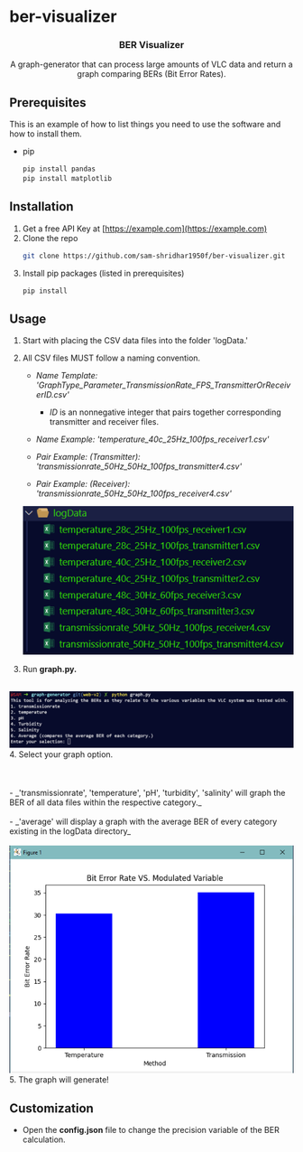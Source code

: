 # ber-visualizer




  <h3 align="center">BER Visualizer</h3>

  <p align="center">
    A graph-generator that can process large amounts of VLC data and return a graph comparing BERs (Bit Error Rates).
    <br />
  </p>
</p>

## Prerequisites

This is an example of how to list things you need to use the software and how to install them.
* pip
  ```sh
  pip install pandas
  pip install matplotlib
  ```

## Installation

1. Get a free API Key at [https://example.com](https://example.com)
2. Clone the repo
   ```sh
   git clone https://github.com/sam-shridhar1950f/ber-visualizer.git
   ```
3. Install pip packages (listed in prerequisites)
   ```sh
   pip install
   ```

<!-- USAGE EXAMPLES -->
## Usage

1. Start with placing the CSV data files into the folder 'logData.'
2. All CSV files MUST follow a naming convention.
   
     - _Name Template: 'GraphType_Parameter_TransmissionRate_FPS_TransmitterOrReceiverID.csv'_
        * _ID_ is an nonnegative integer that pairs together corresponding transmitter and receiver files.
    -  _Name Example: 'temperature_40c_25Hz_100fps_receiver1.csv'_

    - _Pair Example: (Transmitter): 'transmissionrate_50Hz_50Hz_100fps_transmitter4.csv'_
    - _Pair Example: (Receiver): 'transmissionrate_50Hz_50Hz_100fps_receiver4.csv'_

   
    <img src="https://github.com/sam-shridhar1950f/ber-visualizer/blob/photos/folderStructure.PNG?raw=true"></img>
3. Run **graph.py.**
<br>
<img src="https://github.com/sam-shridhar1950f/ber-visualizer/blob/photos/terminal.PNG?raw=true"></img>
4. Select your graph option. 
         <br></br>
         <br></br>
          - _'transmissionrate', 'temperature', 'pH', 'turbidity', 'salinity' will graph the BER of all data files within the respective category._
           <br>
           <br>
          - _'average' will display a graph with the average BER of every category existing in the logData directory_
<br>
<br>
<img src="https://github.com/sam-shridhar1950f/ber-visualizer/blob/photos/graph.png?raw=true"></img>
5. The graph will generate!
   





<!-- ROADMAP -->
## Customization

- Open the **config.json** file to change the precision variable of the BER calculation.



